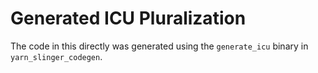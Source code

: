 # Generated ICU Pluralization

The code in this directly was generated using the `generate_icu` binary in `yarn_slinger_codegen`.
